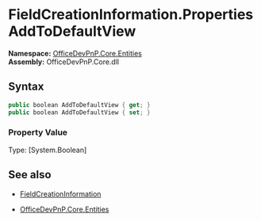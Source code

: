 # FieldCreationInformation.Properties AddToDefaultView
**Namespace:** [OfficeDevPnP.Core.Entities](OfficeDevPnP.Core.Entities.md)  
**Assembly:** OfficeDevPnP.Core.dll  
## Syntax
```C#
public boolean AddToDefaultView { get; }
public boolean AddToDefaultView { set; }
```

### Property Value
Type: [System.Boolean] 

## See also
- [FieldCreationInformation](FieldCreationInformation.md) 

- [OfficeDevPnP.Core.Entities](OfficeDevPnP.Core.Entities.md)
